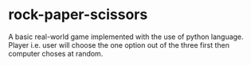 # rock-paper-scissors
A basic real-world game implemented with the use of python language. Player i.e. user will choose the one option out of the three first then computer choses at random.
